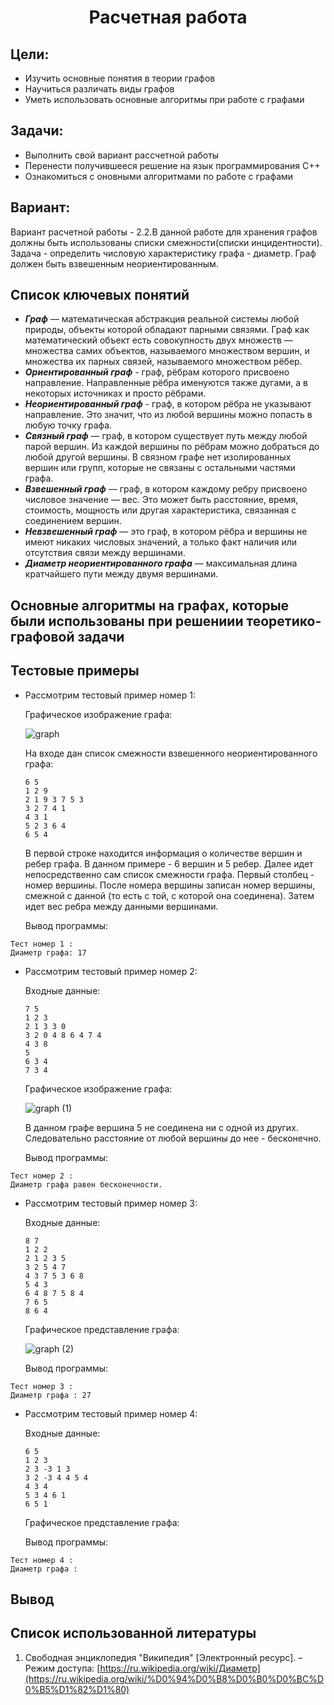 <h1 align="center">Расчетная работа</h1>

## Цели:
* Изучить основные понятия в теории графов 
* Научиться различать виды графов
* Уметь использовать основные алгоритмы при работе с графами 

## Задачи:
* Выполнить свой вариант рассчетной работы
* Перенести получившееся решение на язык программирования С++
* Ознакомиться с оновными алгоритмами по работе с графами

## Вариант:
Вариант расчетной работы - 2.2.В данной работе для хранения графов должны быть использованы списки смежности(списки инцидентности). Задача - определить числовую характеристику графа - диаметр. Граф должен быть взвешенным неориентированным.

## Список ключевых понятий 
* ***Граф*** — математическая абстракция реальной системы любой природы, объекты которой обладают парными связями. Граф как математический объект есть совокупность двух множеств — множества самих объектов, называемого множеством вершин, и множества их парных связей, называемого множеством рёбер.
* ***Ориентированный граф*** - граф, рёбрам которого присвоено направление. Направленные рёбра именуются также дугами, а в некоторых источниках и просто рёбрами.
* ***Неориентированный граф*** - граф, в котором рёбра не указывают направление. Это значит, что из любой вершины можно попасть в любую точку графа.
* ***Связный граф*** — граф, в котором существует путь между любой парой вершин. Из каждой вершины по рёбрам можно добраться до любой другой вершины. В связном графе нет изолированных вершин или групп, которые не связаны с остальными частями графа.
* ***Взвешенный граф*** — граф, в котором каждому ребру присвоено числовое значение — вес. Это может быть расстояние, время, стоимость, мощность или другая характеристика, связанная с соединением вершин.
* ***Невзвешенный граф*** — это граф, в котором рёбра и вершины не имеют никаких числовых значений, а только факт наличия или отсутствия связи между вершинами.
* ***Диаметр неориентированного графа*** — максимальная длина кратчайшего пути между двумя вершинами.

## Основные алгоритмы на графах, которые были использованы при решениии теоретико-графовой задачи
## Тестовые примеры
* Рассмотрим тестовый пример номер 1:

  Графическое изображение графа:
  
  ![graph](https://github.com/user-attachments/assets/498c87ee-3b24-4f19-93b5-c705ae8208d1)

  На входе дан список смежности взвешенного неориентированного графа:
  ```
  6 5
  1 2 9
  2 1 9 3 7 5 3
  3 2 7 4 1
  4 3 1
  5 2 3 6 4
  6 5 4
  ```
  
  В первой строке находится информация о количестве вершин и ребер графа. В данном примере - 6 вершин и 5 ребер. Далее идет непосредственно сам список смежности графа. Первый столбец - номер вершины. После номера вершины записан номер вершины, смежной с данной (то есть с той, с которой она соединена). Затем идет вес ребра между данными вершинами.
  
  Вывод программы:
  
```
Тест номер 1 :
Диаметр графа: 17
```

* Рассмотрим тестовый пример номер 2:

  Входные данные:
  ```
  7 5
  1 2 3
  2 1 3 3 0
  3 2 0 4 8 6 4 7 4
  4 3 8
  5 
  6 3 4
  7 3 4
  ```
  Графическое изображение графа:
  
  ![graph (1)](https://github.com/user-attachments/assets/ee0d7efa-d6f1-48ac-acc9-2c1a321f6136)

  В данном графе вершина 5 не соединена ни с одной из других. Следовательно расстояние от любой вершины до нее - бесконечно.

  Вывод программы:
  
```
Тест номер 2 :
Диаметр графа равен бесконечности.
```

* Рассмотрим тестовый пример номер 3:

  Входные данные:
  ```
  8 7
  1 2 2
  2 1 2 3 5
  3 2 5 4 7
  4 3 7 5 3 6 8
  5 4 3
  6 4 8 7 5 8 4
  7 6 5
  8 6 4
  ```
  Графическое представление графа:
  
  ![graph (2)](https://github.com/user-attachments/assets/6aa0d532-fbb5-4c3e-bc47-3774222ce20c)
  
  Вывод программы:
  
```
Тест номер 3 :
Диаметр графа : 27
```
* Рассмотрим тестовый пример номер 4:

  Входные данные:
  ```
  6 5
  1 2 3
  2 3 -3 1 3
  3 2 -3 4 4 5 4
  4 3 4
  5 3 4 6 1
  6 5 1
  ```
  Графическое представление графа:
  
  
  Вывод программы:
  
```
Тест номер 4 :
Диаметр графа : 
```



## Вывод
## Список использованной литературы
1. Свободная энциклопедия "Википедия" \[Электронный ресурс\]. – Режим доступа:
[https://ru.wikipedia.org/wiki/Диаметр](https://ru.wikipedia.org/wiki/%D0%94%D0%B8%D0%B0%D0%BC%D0%B5%D1%82%D1%80)
